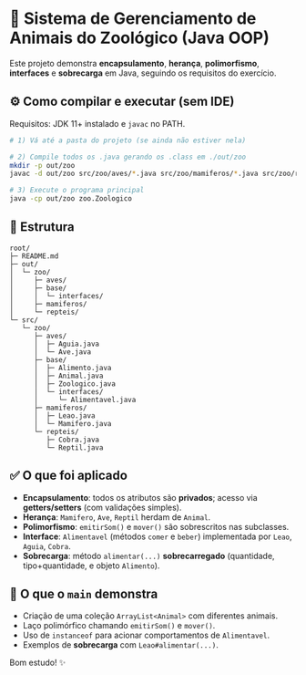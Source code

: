 # 🧩 Sistema de Gerenciamento de Animais do Zoológico (Java OOP)

Este projeto demonstra **encapsulamento**, **herança**, **polimorfismo**, **interfaces** e **sobrecarga** em Java,
seguindo os requisitos do exercício.

## ⚙️ Como compilar e executar (sem IDE)

Requisitos: JDK 11+ instalado e `javac` no PATH.

```bash
# 1) Vá até a pasta do projeto (se ainda não estiver nela)

# 2) Compile todos os .java gerando os .class em ./out/zoo
mkdir -p out/zoo
javac -d out/zoo src/zoo/aves/*.java src/zoo/mamiferos/*.java src/zoo/repteis/*.java src/zoo/base/*.java src/zoo/base/interfaces/*.java

# 3) Execute o programa principal
java -cp out/zoo zoo.Zoologico
```

## 📂 Estrutura
```
root/
├─ README.md
├─ out/
│  └─ zoo/
│     ├─ aves/
│     ├─ base/
│     │  └─ interfaces/
│     ├─ mamiferos/
│     └─ repteis/
└─ src/
   └─ zoo/
      ├─ aves/
      │  ├─ Aguia.java
      │  └─ Ave.java
      ├─ base/
      │  ├─ Alimento.java
      │  ├─ Animal.java
      │  ├─ Zoologico.java
      │  └─ interfaces/
      │     └─ Alimentavel.java
      ├─ mamiferos/
      │  ├─ Leao.java
      │  └─ Mamifero.java
      └─ repteis/
         ├─ Cobra.java
         └─ Reptil.java
```

## ✅ O que foi aplicado
- **Encapsulamento**: todos os atributos são **privados**; acesso via **getters/setters** (com validações simples).
- **Herança**: `Mamifero`, `Ave`, `Reptil` herdam de `Animal`.
- **Polimorfismo**: `emitirSom()` e `mover()` são sobrescritos nas subclasses.
- **Interface**: `Alimentavel` (métodos `comer` e `beber`) implementada por `Leao`, `Aguia`, `Cobra`.
- **Sobrecarga**: método `alimentar(...)` **sobrecarregado** (quantidade, tipo+quantidade, e objeto `Alimento`).

## 🧪 O que o `main` demonstra
- Criação de uma coleção `ArrayList<Animal>` com diferentes animais.
- Laço polimórfico chamando `emitirSom()` e `mover()`.
- Uso de `instanceof` para acionar comportamentos de `Alimentavel`.
- Exemplos de **sobrecarga** com `Leao#alimentar(...)`.

Bom estudo! ✨
